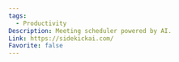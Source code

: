 ```yaml
---
tags:
  - Productivity
Description: Meeting scheduler powered by AI.
Link: https://sidekickai.com/
Favorite: false
---
```

